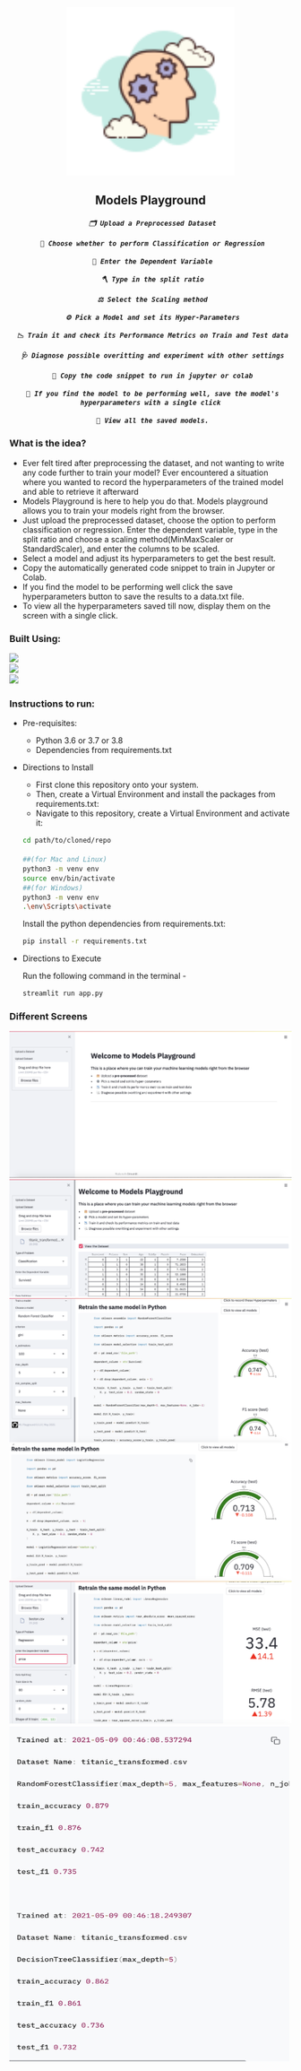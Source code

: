 <p align="center">
    <img src="images/mlground.png" height = 300>
    <h2 align="center">Models Playground</h2>
    <h5 align = "center"> 

     🗂️ Upload a Preprocessed Dataset

     🌠 Choose whether to perform Classification or Regression

     🦹 Enter the Dependent Variable

     🪓 Type in the split ratio

     ⚖️ Select the Scaling method
      
     ⚙️ Pick a Model and set its Hyper-Parameters
  
     📉 Train it and check its Performance Metrics on Train and Test data
  
     🩺 Diagnose possible overitting and experiment with other settings

     📠 Copy the code snippet to run in jupyter or colab

     🚀 If you find the model to be performing well, save the model's hyperparameters with a single click

     🎑 View all the saved models.

</p>

### What is the idea?
  - Ever felt tired after preprocessing the dataset, and not wanting to write any code further to train your model? Ever encountered a situation where you wanted to record the hyperparameters of the trained model and able to retrieve it afterward
  -  Models Playground is here to help you do that. Models playground allows you to train your models right from the browser.
  -  Just upload the preprocessed dataset, choose the option to perform classification or regression. Enter the dependent variable, type in the split ratio and choose a scaling method(MinMaxScaler or StandardScaler), and enter the columns to be scaled.
  - Select a model and adjust its hyperparameters to get the best result.
  - Copy the automatically generated code snippet to train in Jupyter or Colab.
  - If you find the model to be performing well click the save hyperparameters button to save the results to a data.txt file.
  - To view all the hyperparameters saved till now, display them on the screen with a single click.

### Built Using:
<img src="https://img.shields.io/badge/streamlit%20-%23323330.svg?&style=for-the-badge&logo=streamlit&logoColor=%23F7DF1E"/><br>
<img src="https://img.shields.io/badge/python%20-%23323330.svg?&style=for-the-badge&logo=python&logoColor=%23F7DF1E"/><br>
<img src="https://img.shields.io/badge/plotly-%234ea94b.svg?&style=for-the-badge&logo=plotly&logoColor=white"/><br>

### Instructions to run:
* Pre-requisites:
	-  Python 3.6 or 3.7 or 3.8
	-  Dependencies from requirements.txt
    
* Directions to Install

   - First clone this repository onto your system.<br>
   - Then, create a Virtual Environment and install the packages from requirements.txt: <br>
   - Navigate to this repository, create a Virtual Environment and activate it: <br>
   ```bash
  cd path/to/cloned/repo

  ##(for Mac and Linux)
  python3 -m venv env 
  source env/bin/activate
  ##(for Windows)
  python3 -m venv env
  .\env\Scripts\activate
  ```
  Install the python dependencies from requirements.txt:
    ```bash
    pip install -r requirements.txt
     ```
* Directions to Execute

    Run the following command in the terminal -
    ```bash
    streamlit run app.py
    ```
### Different Screens
<img src="images/landing.png"/><br>
<img src="images/data_upload.png"/><br>
<img src="images/overall2.png"/><br>
<img src="images/overall1.png"/><br>
<img src="images/regression.png"/><br>
<img src="images/logs.png" height = 600 width = 500/><br>


